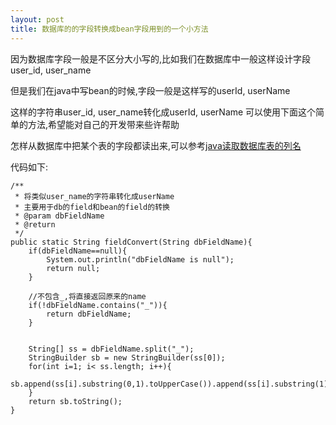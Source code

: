 ```yaml
---
layout: post
title: 数据库的的字段转换成bean字段用到的一个小方法
---
```


因为数据库字段一般是不区分大小写的,比如我们在数据库中一般这样设计字段user\_id, user\_name

但是我们在java中写bean的时候,字段一般是这样写的userId, userName


这样的字符串user_id, user_name转化成userId, userName 可以使用下面这个简单的方法,希望能对自己的开发带来些许帮助

怎样从数据库中把某个表的字段都读出来,可以参考[java读取数据库表的列名](http://www.codeif.com/topic/466)

代码如下:

    /**
     * 将类似user_name的字符串转化成userName
     * 主要用于db的field和bean的field的转换
     * @param dbFieldName
     * @return
     */
    public static String fieldConvert(String dbFieldName){
        if(dbFieldName==null){
            System.out.println("dbFieldName is null");
            return null;
        }
        
        //不包含_,将直接返回原来的name
        if(!dbFieldName.contains("_")){
            return dbFieldName;
        }
        
        
        String[] ss = dbFieldName.split("_");
        StringBuilder sb = new StringBuilder(ss[0]);
        for(int i=1; i< ss.length; i++){
            sb.append(ss[i].substring(0,1).toUpperCase()).append(ss[i].substring(1));
        }
        return sb.toString();
    }
